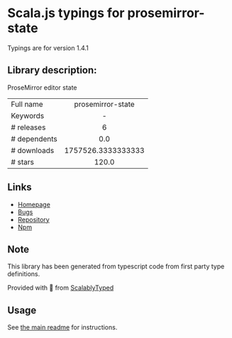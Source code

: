 
# Scala.js typings for prosemirror-state

Typings are for version 1.4.1

## Library description:
ProseMirror editor state

|                    |                 |
| ------------------ | :-------------: |
| Full name          | prosemirror-state |
| Keywords           | - |
| # releases         | 6 |
| # dependents       | 0.0 |
| # downloads        | 1757526.3333333333 |
| # stars            | 120.0 |

## Links
- [Homepage](https://github.com/prosemirror/prosemirror-state#readme)
- [Bugs](https://github.com/prosemirror/prosemirror-state/issues)
- [Repository](https://github.com/prosemirror/prosemirror-state)
- [Npm](https://www.npmjs.com/package/prosemirror-state)
    


## Note
This library has been generated from typescript code from first party type definitions.

Provided with :purple_heart: from [ScalablyTyped](https://github.com/oyvindberg/ScalablyTyped)

## Usage
See [the main readme](../../readme.md) for instructions.


